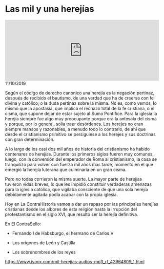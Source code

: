 # Las mil y una herejías
<iframe id='audio_88903085' frameborder='0' allowfullscreen='' scrolling='no' height='200' style='width:100%;' src='https://www.ivoox.com/player_ej_42964809_6_1.html' loading='lazy'></iframe>11/10/2019

Según el código de derecho canónico una herejía es la negación pertinaz, después de recibido el bautismo, de una verdad que ha de creerse con fe divina y católico, o la duda pertinaz sobre la misma. No es, como vemos, lo mismo que la apostasía, que implica el rechazo total de la fe cristiana, o el cisma, que supone dejar de estar sujeto al Sumo Pontífice. Para la iglesia la herejía siempre fue algo muy preocupante porque era la antesala del cisma y porque, por lo general, solía traer desórdenes. Los herejes no eran siempre mansos y razonables, a menudo todo lo contrario, de ahí que desde el cristianismo primitivo se persiguiese a los herejes y sus doctrinas con gran determinación. 

 A lo largo de los casi dos mil años de historia del cristianismo ha habido centenares de herejías. Durante los primeros siglos fueron muy comunes, luego, con la conversión del emperador de Roma al cristianismo, la cosa se tranquilizó  para volver con fuerza mil años más tarde, momento en el que emergió la herejía luterana que culminaría en un gran cisma. 

 Pero no todas corrieron la misma suerte. La mayor parte de herejías tuvieron vidas breves, lo que les impidió constituir verdaderas amenazas para la iglesia católica, que vigilaba consciente de que una sola herejía debidamente agitada podía acabar con la propia iglesia. 

 Hoy en La ContraHistoria vamos a dar un repaso por las principales herejías cristianas desde los albores de esta religión hasta la irrupción del protestantismo en el siglo XVI, que resultó ser la herejía definitiva. 

 En El ContraSello:

 - Fernando I de Habsburgo, el hermano de Carlos V

 - Los orígenes de León y Castilla

 - Los sobrenombres de los reyes 

 

https://www.ivoox.com/mil-herejias-audios-mp3_rf_42964809_1.html
